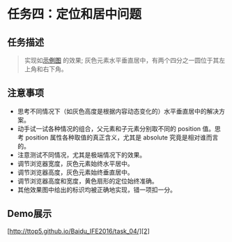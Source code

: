 # 任务四：定位和居中问题

## 任务描述

> 实现如[示例图][1] 的效果;
  灰色元素水平垂直居中，有两个四分之一圆位于其左上角和右下角。

## 注意事项

* 思考不同情况下（如灰色高度是根据内容动态变化的）水平垂直居中的解决方案。
* 动手试一试各种情况的组合，父元素和子元素分别取不同的 position 值。思考 position 属性各种取值的真正含义，尤其是 absolute 究竟是相对谁而言的。
* 注意测试不同情况，尤其是极端情况下的效果。
* 调节浏览器宽度，灰色元素始终水平居中。
* 调节浏览器高度，灰色元素始终垂直居中。
* 调节浏览器高度和宽度，黄色扇形的定位始终准确。
* 其他效果图中给出的标识均被正确地实现，错一项扣一分。

## Demo展示

[http://ttop5.github.io/Baidu_IFE2016/task_04/][2]


[1]: http://7xrp04.com1.z0.glb.clouddn.com/task_1_4_1.jpg
[2]: http://ttop5.github.io/Baidu_IFE2016/task_04/
